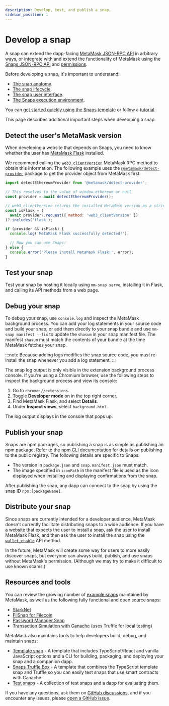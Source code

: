 ```yaml
---
description: Develop, test, and publish a snap.
sidebar_position: 1
---
```


# Develop a snap

A snap can extend the dapp-facing [MetaMask JSON-RPC API](/wallet/reference/rpc-api) in
arbitrary ways, or integrate with and extend the functionality of MetaMask using the
[Snaps JSON-RPC API](../reference/rpc-api.md) and [permissions](request-permissions.md).

Before developing a snap, it's important to understand:

- [The snap anatomy](../concepts/anatomy.md).
- [The snap lifecycle](../concepts/lifecycle.md).
- [The snap user interface](../concepts/user-interface.md).
- [The Snaps execution environment](../concepts/execution-environment.md).

You can [get started quickly using the Snaps template](../get-started/quickstart.md) or follow a
[tutorial](/snaps/category/tutorials).

This page describes additional important steps when developing a snap.

## Detect the user's MetaMask version

When developing a website that depends on Snaps, you need to know whether the user has
[MetaMask Flask](../get-started/install-snaps.md#install-metamask-flask) installed.

We recommend calling the
[`web3_clientVersion`](/api-playground/web3_clientVersion)
MetaMask RPC method to obtain this information.
The following example uses the
[`@metamask/detect-provider`](https://npmjs.com/package/@metamask/detect-provider) package to get
the provider object from MetaMask first:

```js
import detectEthereumProvider from '@metamask/detect-provider';

// This resolves to the value of window.ethereum or null
const provider = await detectEthereumProvider();

// web3_clientVersion returns the installed MetaMask version as a string
const isFlask = (
  await provider?.request({ method: 'web3_clientVersion' })
)?.includes('flask');

if (provider && isFlask) {
  console.log('MetaMask Flask successfully detected!');

  // Now you can use Snaps!
} else {
  console.error('Please install MetaMask Flask!', error);
}
```

## Test your snap

Test your snap by hosting it locally using `mm-snap serve`, installing it in Flask, and calling its
API methods from a web page.

## Debug your snap

To debug your snap, use `console.log` and inspect the MetaMask background process.
You can add your log statements in your source code and build your snap, or add them directly
to your snap bundle and use `mm-snap manifest --fix` to update the `shasum` in your snap manifest file.
The manifest `shasum` must match the contents of your bundle at the time MetaMask fetches your snap.

:::note
Because adding logs modifies the snap source code, you must re-install the snap whenever you add a
log statement.
:::

The snap log output is only visible in the extension background process console.
If you're using a Chromium browser, use the following steps to inspect the background process and
view its console:

1. Go to `chrome://extensions`.
2. Toggle **Developer mode** on in the top right corner.
3. Find MetaMask Flask, and select **Details**.
4. Under **Inspect views**, select `background.html`.

The log output displays in the console that pops up.

## Publish your snap

Snaps are npm packages, so publishing a snap is as simple as publishing an npm package.
Refer to the [npm CLI documentation](https://docs.npmjs.com/cli/v8/commands/npm-publish) for details
on publishing to the public registry.
The following details are specific to Snaps:

- The version in `package.json` and `snap.manifest.json` must match.
- The image specified in `iconPath` in the manifest file is used as the icon displayed when
  installing and displaying confirmations from the snap.

After publishing the snap, any dapp can connect to the snap by using the snap ID `npm:[packageName]`.

## Distribute your snap

Since snaps are currently intended for a developer audience, MetaMask doesn't currently facilitate
distributing snaps to a wide audience.
If you have a website that expects the user to install a snap, ask the user to install MetaMask
Flask, and then ask the user to install the snap using the
[`wallet_enable`](../reference/rpc-api.md#wallet_enable) API method.

In the future, MetaMask will create some way for users to more easily discover snaps, but everyone
can always build, publish, and use snaps without MetaMask's permission.
(Although we may try to make it difficult to use known scams.)

## Resources and tools

You can review the growing number of
[example snaps](https://github.com/MetaMask/snaps-monorepo/tree/main/packages/examples) maintained
by MetaMask, as well as the following fully functional and open source snaps:

- [StarkNet](https://github.com/ConsenSys/starknet-snap)
- [FilSnap for Filecoin](https://github.com/Chainsafe/filsnap/)
- [Password Manager Snap](https://github.com/ritave/snap-passwordManager)
- [Transaction Simulation with Ganache](https://github.com/Montoya/tx-simulation-with-ganache-snap)
  (uses Truffle for local testing)

MetaMask also maintains tools to help developers build, debug, and maintain snaps:

- [Template snap](https://github.com/MetaMask/template-snap-monorepo) - A template that includes
  TypeScript/React and vanilla JavaScript options and a CLI for building, packaging, and deploying
  your snap and a companion dapp.
- [Snaps Truffle Box](https://trufflesuite.com/boxes/metamask-snap-box/) - A template that combines
  the TypeScript template snap and Truffle so you can easily test snaps that use smart contracts
  with Ganache.
- [Test snaps](https://github.com/MetaMask/test-snaps) - A collection of test snaps and a dapp for
  evaluating them.

If you have any questions, ask them on
[GitHub discussions](https://github.com/MetaMask/snaps-monorepo/discussions), and if you encounter
any issues, please [open a GitHub issue](https://github.com/MetaMask/snaps-monorepo/issues).
